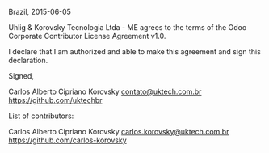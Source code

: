 Brazil, 2015-06-05

Uhlig & Korovsky Tecnologia Ltda - ME agrees to the terms of the Odoo Corporate Contributor License Agreement v1.0.

I declare that I am authorized and able to make this agreement and sign this declaration.

Signed,

Carlos Alberto Cipriano Korovsky contato@uktech.com.br https://github.com/uktechbr

List of contributors:

Carlos Alberto Cipriano Korovsky carlos.korovsky@uktech.com.br https://github.com/carlos-korovsky